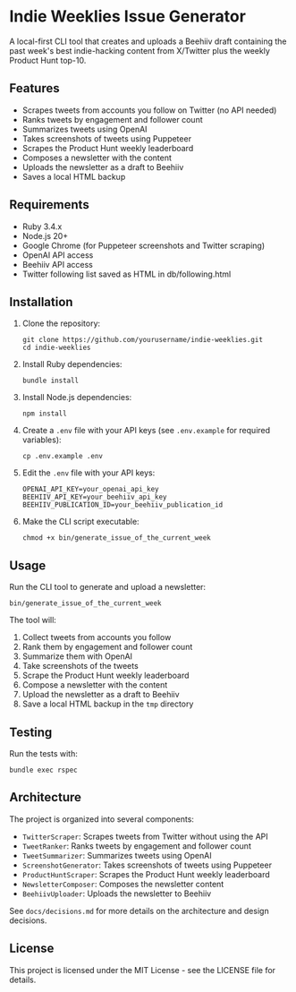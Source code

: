 # Indie Weeklies Issue Generator

A local-first CLI tool that creates and uploads a Beehiiv draft containing the past week's best indie-hacking content from X/Twitter plus the weekly Product Hunt top-10.

## Features

- Scrapes tweets from accounts you follow on Twitter (no API needed)
- Ranks tweets by engagement and follower count
- Summarizes tweets using OpenAI
- Takes screenshots of tweets using Puppeteer
- Scrapes the Product Hunt weekly leaderboard
- Composes a newsletter with the content
- Uploads the newsletter as a draft to Beehiiv
- Saves a local HTML backup

## Requirements

- Ruby 3.4.x
- Node.js 20+
- Google Chrome (for Puppeteer screenshots and Twitter scraping)
- OpenAI API access
- Beehiiv API access
- Twitter following list saved as HTML in db/following.html

## Installation

1. Clone the repository:
   ```
   git clone https://github.com/yourusername/indie-weeklies.git
   cd indie-weeklies
   ```

2. Install Ruby dependencies:
   ```
   bundle install
   ```

3. Install Node.js dependencies:
   ```
   npm install
   ```

4. Create a `.env` file with your API keys (see `.env.example` for required variables):
   ```
   cp .env.example .env
   ```

5. Edit the `.env` file with your API keys:
   ```
   OPENAI_API_KEY=your_openai_api_key
   BEEHIIV_API_KEY=your_beehiiv_api_key
   BEEHIIV_PUBLICATION_ID=your_beehiiv_publication_id
   ```

6. Make the CLI script executable:
   ```
   chmod +x bin/generate_issue_of_the_current_week
   ```

## Usage

Run the CLI tool to generate and upload a newsletter:

```
bin/generate_issue_of_the_current_week
```

The tool will:
1. Collect tweets from accounts you follow
2. Rank them by engagement and follower count
3. Summarize them with OpenAI
4. Take screenshots of the tweets
5. Scrape the Product Hunt weekly leaderboard
6. Compose a newsletter with the content
7. Upload the newsletter as a draft to Beehiiv
8. Save a local HTML backup in the `tmp` directory

## Testing

Run the tests with:

```
bundle exec rspec
```

## Architecture

The project is organized into several components:

- `TwitterScraper`: Scrapes tweets from Twitter without using the API
- `TweetRanker`: Ranks tweets by engagement and follower count
- `TweetSummarizer`: Summarizes tweets using OpenAI
- `ScreenshotGenerator`: Takes screenshots of tweets using Puppeteer
- `ProductHuntScraper`: Scrapes the Product Hunt weekly leaderboard
- `NewsletterComposer`: Composes the newsletter content
- `BeehiivUploader`: Uploads the newsletter to Beehiiv

See `docs/decisions.md` for more details on the architecture and design decisions.

## License

This project is licensed under the MIT License - see the LICENSE file for details.
